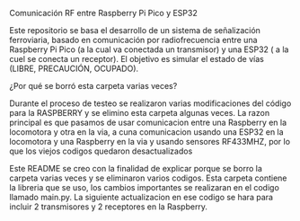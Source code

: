 Comunicación RF entre Raspberry Pi Pico y ESP32

Este repositorio se basa el desarrollo de un sistema de señalización ferroviaria, basado en comunicación por radiofrecuencia entre una Raspberry Pi Pico (a la cual va conectada un transmisor) y una ESP32 ( a la cuel se conecta un receptor). El objetivo es simular el estado de vías (LIBRE, PRECAUCIÓN, OCUPADO).

¿Por qué se borró esta carpeta varias veces?

Durante el proceso de testeo se realizaron varias modificaciones del código para la RASPBERRY y se elimino esta carpeta algunas veces. La razon principal es que pasamos de usar comunicacion entre una Raspberry en la locomotora y otra en la via, a cuna comunicacion usando una ESP32 en la locomotora y una Raspberry en la via y usando sensores RF433MHZ, por lo que los viejos codigos quedaron desactualizados 

Este README se creo con la finalidad de explicar porque se borro la carpeta varias veces y se eliminaron varios codigos. Esta carpeta contiene la libreria que se uso, los cambios importantes se realizaran en el codigo llamado main.py. La siguiente actualizacion en ese codigo se hara para incluir 2 transmisores y 2 receptores en la Raspberry. 

